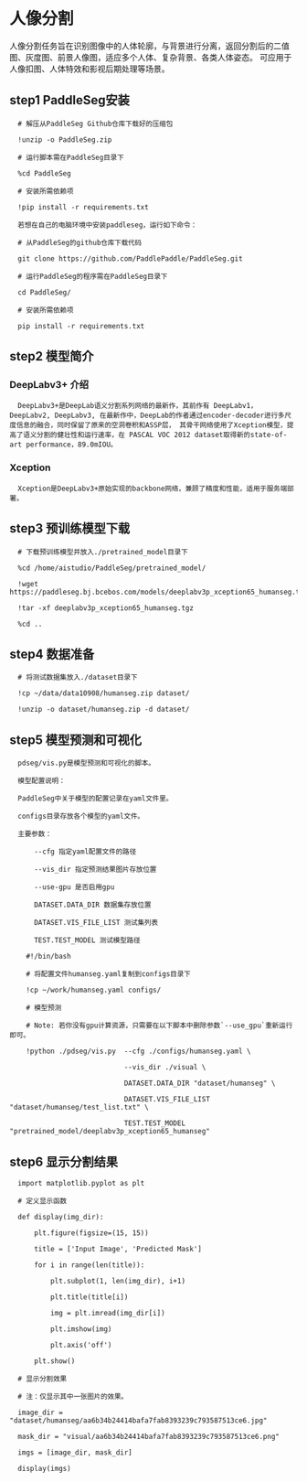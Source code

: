 # 人像分割

人像分割任务旨在识别图像中的人体轮廓，与背景进行分离，返回分割后的二值图、灰度图、前景人像图，适应多个人体、复杂背景、各类人体姿态。
可应用于人像扣图、人体特效和影视后期处理等场景。

## step1 PaddleSeg安装

      # 解压从PaddleSeg Github仓库下载好的压缩包
      
      !unzip -o PaddleSeg.zip
      
      # 运行脚本需在PaddleSeg目录下
      
      %cd PaddleSeg
      
      # 安装所需依赖项
      
      !pip install -r requirements.txt
      
      若想在自己的电脑环境中安装paddleseg，运行如下命令：
      
      # 从PaddleSeg的github仓库下载代码
      
      git clone https://github.com/PaddlePaddle/PaddleSeg.git

      # 运行PaddleSeg的程序需在PaddleSeg目录下
      
      cd PaddleSeg/

      # 安装所需依赖项
      
      pip install -r requirements.txt
      
## step2 模型简介

### DeepLabv3+ 介绍

      DeepLabv3+是DeepLab语义分割系列网络的最新作，其前作有 DeepLabv1，DeepLabv2, DeepLabv3, 在最新作中，DeepLab的作者通过encoder-decoder进行多尺度信息的融合，同时保留了原来的空洞卷积和ASSP层， 其骨干网络使用了Xception模型，提高了语义分割的健壮性和运行速率，在 PASCAL VOC 2012 dataset取得新的state-of-art performance，89.0mIOU。

### Xception

      Xception是DeepLabv3+原始实现的backbone网络，兼顾了精度和性能，适用于服务端部署。

## step3 预训练模型下载

      # 下载预训练模型并放入./pretrained_model目录下
      
      %cd /home/aistudio/PaddleSeg/pretrained_model/ 
      
      !wget https://paddleseg.bj.bcebos.com/models/deeplabv3p_xception65_humanseg.tgz 
      
      !tar -xf deeplabv3p_xception65_humanseg.tgz  
      
      %cd ..

## step4 数据准备

      # 将测试数据集放入./dataset目录下
      
      !cp ~/data/data10908/humanseg.zip dataset/
      
      !unzip -o dataset/humanseg.zip -d dataset/

## step5 模型预测和可视化

      pdseg/vis.py是模型预测和可视化的脚本。

      模型配置说明：

      PaddleSeg中关于模型的配置记录在yaml文件里。

      configs目录存放各个模型的yaml文件。

      主要参数：
      
          --cfg 指定yaml配置文件的路径
          
          --vis_dir 指定预测结果图片存放位置
          
          --use-gpu 是否启用gpu
          
          DATASET.DATA_DIR 数据集存放位置
          
          DATASET.VIS_FILE_LIST 测试集列表
          
          TEST.TEST_MODEL 测试模型路径
          
        #!/bin/bash

        # 将配置文件humanseg.yaml复制到configs目录下
        
        !cp ~/work/humanseg.yaml configs/
        
        # 模型预测
        
        # Note: 若你没有gpu计算资源，只需要在以下脚本中删除参数`--use_gpu`重新运行即可。
        
        !python ./pdseg/vis.py  --cfg ./configs/humanseg.yaml \
        
                                --vis_dir ./visual \
                                
                                DATASET.DATA_DIR "dataset/humanseg" \
                                
                                DATASET.VIS_FILE_LIST "dataset/humanseg/test_list.txt" \
                                
                                TEST.TEST_MODEL "pretrained_model/deeplabv3p_xception65_humanseg"

## step6 显示分割结果

      import matplotlib.pyplot as plt

      # 定义显示函数

      def display(img_dir):
      
          plt.figure(figsize=(15, 15))

          title = ['Input Image', 'Predicted Mask']

          for i in range(len(title)):
          
              plt.subplot(1, len(img_dir), i+1)
              
              plt.title(title[i])
              
              img = plt.imread(img_dir[i])
              
              plt.imshow(img)
              
              plt.axis('off')
              
          plt.show()

      # 显示分割效果
      
      # 注：仅显示其中一张图片的效果。    
      
      image_dir = "dataset/humanseg/aa6b34b24414bafa7fab8393239c793587513ce6.jpg"
      
      mask_dir = "visual/aa6b34b24414bafa7fab8393239c793587513ce6.png"
      
      imgs = [image_dir, mask_dir]
      
      display(imgs)
